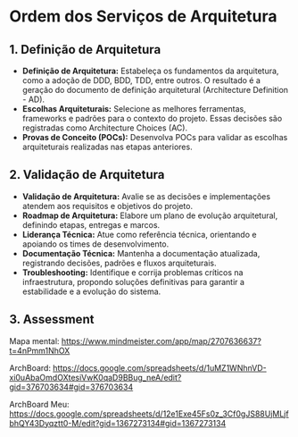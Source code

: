 # Ordem dos Serviços de Arquitetura

## 1. Definição de Arquitetura

- **Definição de Arquitetura:** Estabeleça os fundamentos da arquitetura, como a adoção de DDD, BDD, TDD, entre outros. O resultado é a geração do documento de definição arquitetural (Architecture Definition - AD).
- **Escolhas Arquiteturais:** Selecione as melhores ferramentas, frameworks e padrões para o contexto do projeto. Essas decisões são registradas como Architecture Choices (AC).
- **Provas de Conceito (POCs):** Desenvolva POCs para validar as escolhas arquiteturais realizadas nas etapas anteriores.

## 2. Validação de Arquitetura

- **Validação de Arquitetura:** Avalie se as decisões e implementações atendem aos requisitos e objetivos do projeto.
- **Roadmap de Arquitetura:** Elabore um plano de evolução arquitetural, definindo etapas, entregas e marcos.
- **Liderança Técnica:** Atue como referência técnica, orientando e apoiando os times de desenvolvimento.
- **Documentação Técnica:** Mantenha a documentação atualizada, registrando decisões, padrões e fluxos arquiteturais.
- **Troubleshooting:** Identifique e corrija problemas críticos na infraestrutura, propondo soluções definitivas para garantir a estabilidade e a evolução do sistema.

## 3. Assessment

Mapa mental: https://www.mindmeister.com/app/map/2707636637?t=4nPmm1NhOX

ArchBoard: https://docs.google.com/spreadsheets/d/1uMZ1WNhnVD-xi0uAbaOmdOXtesiVwK0qaD9BBug_neA/edit?gid=376703634#gid=376703634

ArchBoard Meu: https://docs.google.com/spreadsheets/d/12e1Exe45Fs0z_3Cf0gJS88UjMLjfbhQY43Dyqztt0-M/edit?gid=1367273134#gid=1367273134
